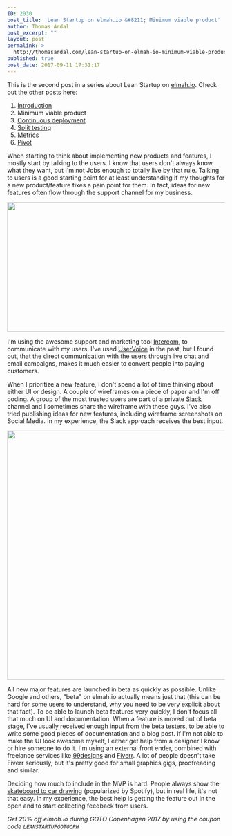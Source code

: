 ```yaml
---
ID: 2030
post_title: 'Lean Startup on elmah.io &#8211; Minimum viable product'
author: Thomas Ardal
post_excerpt: ""
layout: post
permalink: >
  http://thomasardal.com/lean-startup-on-elmah-io-minimum-viable-product/
published: true
post_date: 2017-09-11 17:31:17
---
```

This is the second post in a series about Lean Startup on <a href="https://elmah.io/">elmah.io</a>. Check out the other posts here:

<ol>
<li><a href="http://thomasardal.com/lean-startup-on-elmah-io-introduction/">Introduction</a></li>
<li>Minimum viable product</li>
<li><a href="http://thomasardal.com/lean-startup-on-elmah-io-continuous-deployment/">Continuous deployment</a></li>
<li><a href="http://thomasardal.com/lean-startup-on-elmah-io-split-testing/">Split testing</a></li>
<li><a href="http://thomasardal.com/lean-startup-on-elmah-io-metrics/">Metrics</a></li>
<li><a href="http://thomasardal.com/lean-startup-on-elmah-io-pivot/">Pivot</a></li>
</ol>

When starting to think about implementing new products and features, I mostly start by talking to the users. I know that users don't always know what they want, but I'm not Jobs enough to totally live by that rule. Talking to users is a good starting point for at least understanding if my thoughts for a new product/feature fixes a pain point for them. In fact, ideas for new features often flow through the support channel for my business.

<img src="http://thomasardal.com/wp-content/uploads/2017/09/pasted-image-0.png" alt="" width="550" height="300" class="aligncenter size-full wp-image-2054" />

I'm using the awesome support and marketing tool <a href="https://www.intercom.com/" target="_blank">Intercom</a>, to communicate with my users. I've used <a href="https://www.uservoice.com/" target="_blank">UserVoice</a> in the past, but I found out, that the direct communication with the users through live chat and email campaigns, makes it much easier to convert people into paying customers.

When I prioritize a new feature, I don't spend a lot of time thinking about either UI or design. A couple of wireframes on a piece of paper and I'm off coding. A group of the most trusted users are part of a private <a href="https://slack.com/" target="_blank">Slack</a> channel and I sometimes share the wireframe with these guys. I've also tried publishing ideas for new features, including wireframe screenshots on Social Media. In my experience, the Slack approach receives the best input.

<img src="http://thomasardal.com/wp-content/uploads/2017/09/ee40c517229acdafb5bdf74737e9fd9e6fef98f6_dbb52a12ef3ae1aca0226d4d7ad3cef70490848a_twitter-768x576.jpg" alt="" width="768" height="576" class="aligncenter size-medium_large wp-image-2056" />

All new major features are launched in beta as quickly as possible. Unlike Google and others, "beta" on elmah.io actually means just that (this can be hard for some users to understand, why you need to be very explicit about that fact). To be able to launch beta features very quickly, I don't focus all that much on UI and documentation. When a feature is moved out of beta stage, I've usually received enough input from the beta testers, to be able to write some good pieces of documentation and a blog post. If I'm not able to make the UI look awesome myself, I either get help from a designer I know or hire someone to do it. I'm using an external front ender, combined with freelance services like <a href="https://99designs.dk/" target="_blank">99designs</a> and <a href="https://www.fiverr.com/" target="_blank">Fiverr</a>. A lot of people doesn't take Fiverr seriously, but it's pretty good for small graphics gigs, proofreading and similar.

Deciding how much to include in the MVP is hard. People always show the <a href="http://blog.crisp.se/2016/01/25/henrikkniberg/making-sense-of-mvp" target="_blank">skateboard to car drawing</a> (popularized by Spotify), but in real life, it's not that easy. In my experience, the best help is getting the feature out in the open and to start collecting feedback from users.

<em>Get 20% off elmah.io during GOTO Copenhagen 2017 by using the coupon code <code>LEANSTARTUPGOTOCPH</code></em>